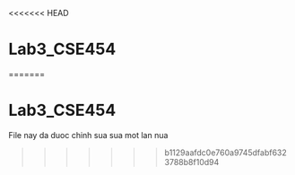 <<<<<<< HEAD
# Lab3_CSE454
=======
# Lab3_CSE454

File nay da duoc chinh sua
 sua mot lan nua 
>>>>>>> b1129aafdc0e760a9745dfabf6323788b8f10d94
